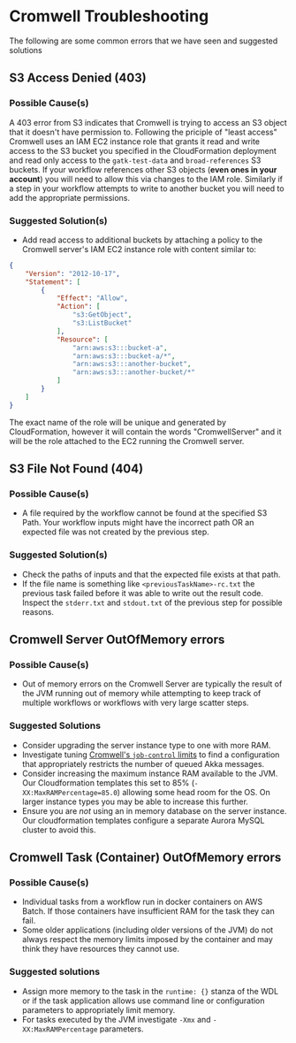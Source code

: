 # Cromwell Troubleshooting

The following are some common errors that we have seen and suggested solutions

## S3 Access Denied (403)
### Possible Cause(s)
A 403 error from S3 indicates that Cromwell is trying to access an S3 object
that it doesn't have permission to.
Following the priciple of "least access" Cromwell uses an IAM EC2 instance role
that grants it read and write access to the S3 bucket you specified in the
CloudFormation deployment and read only access to the `gatk-test-data`
and `broad-references` S3 buckets.
If your workflow references other S3 objects (**even ones in your account**)
you will need to allow this via changes to the IAM role. Similarly if a step in
your workflow attempts to write to another bucket you will need to add
the appropriate permissions.

### Suggested Solution(s)

 * Add read access to additional buckets by attaching a policy to the Cromwell
 server's IAM EC2 instance role with content similar to:

```JSON
{
    "Version": "2012-10-17",
    "Statement": [
        {
            "Effect": "Allow",
            "Action": [
                "s3:GetObject",
                "s3:ListBucket"
            ],
            "Resource": [
                "arn:aws:s3:::bucket-a",
                "arn:aws:s3:::bucket-a/*",
                "arn:aws:s3:::another-bucket",
                "arn:aws:s3:::another-bucket/*"
            ]
        }
    ]
}
```
The exact name of the role will be unique and generated by CloudFormation,
however it will contain the words "CromwellServer" and it will be the role attached
to the EC2 running the Cromwell server.

## S3 File Not Found (404)

### Possible Cause(s)
* A file required by the workflow cannot be found at the
specified S3 Path. Your workflow inputs might have the incorrect path OR an
expected file was not created by the previous step.

### Suggested Solution(s)
* Check the paths of inputs and that the expected file exists at that path.
* If the file name is something like `<previousTaskName>-rc.txt` the previous task
failed before it was able to write out the result code. Inspect the `stderr.txt`
and `stdout.txt` of the previous step for possible reasons.

## Cromwell Server OutOfMemory errors

### Possible Cause(s)

* Out of memory errors on the Cromwell Server are typically the result of the JVM running
out of memory while attempting to keep track of multiple workflows or workflows with very
large scatter steps. 

### Suggested Solutions

* Consider upgrading the server instance type to one with more RAM.
* Investigate tuning [Cromwell's `job-control` limits](https://github.com/broadinstitute/cromwell/blob/9249537fd094c6979b0c64e99fcc90d48c861487/core/src/main/resources/reference.conf#L543-L572) 
to find a configuration that appropriately restricts the number of queued Akka messages.
* Consider increasing the maximum instance RAM available to the JVM. Our Cloudformation templates 
this set to 85% (`-XX:MaxRAMPercentage=85.0`) allowing some head room for the OS. 
On larger instance types you may be able to increase this further.
* Ensure you are *not* using an in memory database on the server instance. Our cloudformation templates configure
 a separate Aurora MySQL cluster to avoid this. 
 
## Cromwell Task (Container) OutOfMemory errors

### Possible Cause(s)
 
* Individual tasks from a workflow run in docker containers on AWS Batch. If those containers
 have insufficient RAM for the task they can fail.
* Some older applications (including older versions of the JVM) do not always respect the memory
 limits imposed by the container and may think they have resources they cannot use.
 
### Suggested solutions

* Assign more memory to the task in the `runtime: {}` stanza of the WDL or if the task application
 allows use command line or configuration parameters to appropriately limit memory.
* For tasks executed by the JVM investigate `-Xmx` and `-XX:MaxRAMPercentage` parameters.